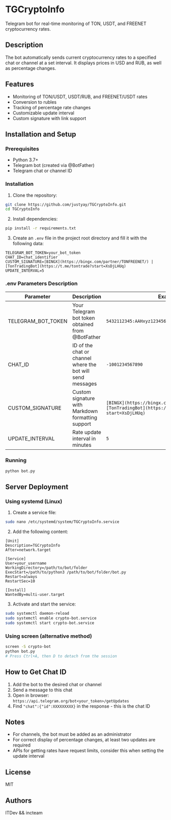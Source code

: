 # TGCryptoInfo

Telegram bot for real-time monitoring of TON, USDT, and FREENET cryptocurrency rates.

## Description

The bot automatically sends current cryptocurrency rates to a specified chat or channel at a set interval. It displays prices in USD and RUB, as well as percentage changes.

## Features

- Monitoring of TON/USDT, USDT/RUB, and FREENET/USDT rates
- Conversion to rubles
- Tracking of percentage rate changes
- Customizable update interval
- Custom signature with link support

## Installation and Setup

### Prerequisites

- Python 3.7+
- Telegram bot (created via @BotFather)
- Telegram chat or channel ID

### Installation

1. Clone the repository:
```bash
git clone https://github.com/justyay/TGCryptoInfo.git
cd TGCryptoInfo
```

2. Install dependencies:
```bash
pip install -r requirements.txt
```

3. Create an `.env` file in the project root directory and fill it with the following data:
```
TELEGRAM_BOT_TOKEN=your_bot_token
CHAT_ID=chat_identifier
CUSTOM_SIGNATURE=[BINGX](https://bingx.com/partner/TONFREENET/) | [TonTradingBot](https://t.me/tontrade?start=XsDjLHUq)
UPDATE_INTERVAL=5
```

### .env Parameters Description

| Parameter | Description | Example |
|----------|----------|--------|
| TELEGRAM_BOT_TOKEN | Your Telegram bot token obtained from @BotFather | `5432112345:AAHxyz123456789abcdefghijklmnopqrstuv` |
| CHAT_ID | ID of the chat or channel where the bot will send messages | `-1001234567890` |
| CUSTOM_SIGNATURE | Custom signature with Markdown formatting support | `[BINGX](https://bingx.com/partner/TONFREENET/) \| [TonTradingBot](https://t.me/tontrade?start=XsDjLHUq)` |
| UPDATE_INTERVAL | Rate update interval in minutes | `5` |

### Running

```bash
python bot.py
```

## Server Deployment

### Using systemd (Linux)

1. Create a service file:
```bash
sudo nano /etc/systemd/system/TGCryptoInfo.service
```

2. Add the following content:
```
[Unit]
Description=TGCryptoInfo
After=network.target

[Service]
User=your_username
WorkingDirectory=/path/to/bot/folder
ExecStart=/path/to/python3 /path/to/bot/folder/bot.py
Restart=always
RestartSec=10

[Install]
WantedBy=multi-user.target
```

3. Activate and start the service:
```bash
sudo systemctl daemon-reload
sudo systemctl enable crypto-bot.service
sudo systemctl start crypto-bot.service
```

### Using screen (alternative method)

```bash
screen -S crypto-bot
python bot.py
# Press Ctrl+A, then D to detach from the session
```

## How to Get Chat ID

1. Add the bot to the desired chat or channel
2. Send a message to this chat
3. Open in browser: `https://api.telegram.org/bot<your_token>/getUpdates`
4. Find `"chat":{"id":XXXXXXXXX}` in the response - this is the chat ID

## Notes

- For channels, the bot must be added as an administrator
- For correct display of percentage changes, at least two updates are required
- APIs for getting rates have request limits, consider this when setting the update interval

## License

MIT

## Authors

ITDev && incteam
